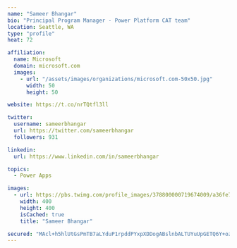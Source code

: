 ```yaml
---
name: "Sameer Bhangar"
bio: "Principal Program Manager - Power Platform CAT team"
location: Seattle, WA
type: "profile"
heat: 72

affiliation:
  name: Microsoft
  domain: microsoft.com
  images:
    - url: "/assets/images/organizations/microsoft.com-50x50.jpg"
      width: 50
      height: 50

website: https://t.co/nrTQtfl3ll

twitter:
  username: sameerbhangar
  url: https://twitter.com/sameerbhangar
  followers: 931

linkedin:
  url: https://www.linkedin.com/in/sameerbhangar

topics:
  - Power Apps

images:
  - url: https://pbs.twimg.com/profile_images/378800000719674009/a36fe7ddfab1778b76e5793772e43798_400x400.jpeg
    width: 400
    height: 400
    isCached: true
    title: "Sameer Bhangar"

secured: "MAcl+h5hlUtGsPmTB7aLYduP1rpddPYxpXDDogABslnbALTUYuUpGETQ6Y+ozoSNUazHJdxMoQC/D3tvkv0ISEWJb6OTzhg0mXul4zRa++jw6Y5UUmE1YtKFriKxPRUEOp7T2tFCdkfB+6b2aoHSUFDHqqP94nSxtx/IOww6HPG9SEAL3hUH3ytROKiKOB3Qbe76UKRGWry2Xm49UBSLJc40Wdy2juX4N14yZrIAxylj/ElA/4yuzCbrr8T/99079D+lDhRuqoLRMGZAr+6s6zmHZxj0bbDBy7S/9t7qSEadQib/KlU2ItBD4JmQ6ISSBHIHf4HcwfL27M4RRq2G+ljVBJbN+sPGBDbr+MtGUSEd7wBw54G6cx/9Cqo2e1zgQscyBI+YotaE0X6JZqdkLA==;WZzcirGGKfabjEIf3D6cYQ=="
---
```



